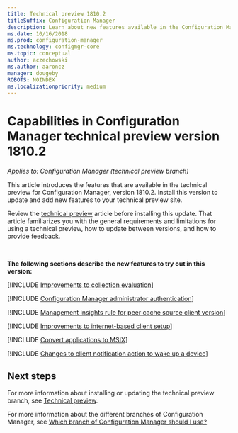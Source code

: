 ```yaml
---
title: Technical preview 1810.2
titleSuffix: Configuration Manager
description: Learn about new features available in the Configuration Manager technical preview branch version 1810.2.
ms.date: 10/16/2018
ms.prod: configuration-manager
ms.technology: configmgr-core
ms.topic: conceptual
author: aczechowski
ms.author: aaroncz
manager: dougeby
ROBOTS: NOINDEX
ms.localizationpriority: medium
---
```


# Capabilities in Configuration Manager technical preview version 1810.2 

*Applies to: Configuration Manager (technical preview branch)*

This article introduces the features that are available in the technical preview for Configuration Manager, version 1810.2. Install this version to update and add new features to your technical preview site. 

Review the [technical preview](technical-preview.md) article before installing this update. That article familiarizes you with the general requirements and limitations for using a technical preview, how to update between versions, and how to provide feedback.     


<!--  Known Issues Template
## Known issues 

[!INCLUDE [known issue title](includes/known-issue-bugid.md)]

-->



<br>

**The following sections describe the new features to try out in this version:**  

[!INCLUDE [Improvements to collection evaluation](includes/1810-2/1358981.md)]

[!INCLUDE [Configuration Manager administrator authentication](includes/1810-2/1357013.md)]

[!INCLUDE [Management insights rule for peer cache source client version](includes/1810-2/1358008.md)]

[!INCLUDE [Improvements to internet-based client setup](includes/1810-2/1359181.md)]

[!INCLUDE [Convert applications to MSIX](includes/1810-2/1359029.md)]

[!INCLUDE [Changes to client notification action to wake up a device](includes/1810-2/1317364.md)]  



## Next steps

For more information about installing or updating the technical preview branch, see [Technical preview](technical-preview.md).    

For more information about the different branches of Configuration Manager, see [Which branch of Configuration Manager should I use?](../understand/which-branch-should-i-use.md)
